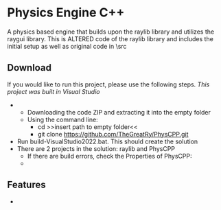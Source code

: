 # Physics Engine C++
A physics based engine that builds upon the raylib library and utilizes the raygui library. This is ALTERED code of the raylib library and includes the initial setup as well as original code in \src

## Download
If you would like to run this project, please use the following steps. _This project was built in Visual Studio_

- 
  - Downloading the code ZIP and extracting it into the empty folder
  - Using the command line:
    - cd >>insert path to empty folder<<
    - git clone https://github.com/TheGreatRy/PhysCPP.git
- Run build-VisualStudio2022.bat. This should create the solution
- There are 2 projects in the solution: raylib and PhysCPP
  - If there are build errors, check the Properties of PhysCPP:
  - 
## Features
- 
